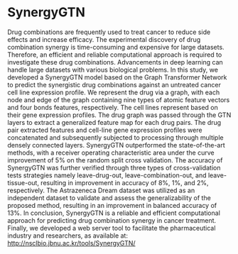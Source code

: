 # SynergyGTN
Drug combinations are frequently used to treat cancer to reduce side effects and increase efficacy. The experimental discovery of drug combination synergy is time-consuming and expensive for large datasets. Therefore, an efficient and reliable computational approach is required to investigate these drug combinations. Advancements in deep learning can handle large datasets with various biological problems. In this study, we developed a SynergyGTN model based on the Graph Transformer Network to predict the synergistic drug combinations against an untreated cancer cell line expression profile. We represent the drug via a graph, with each node and edge of the graph containing nine types of atomic feature vectors and four bonds features, respectively. The cell lines represent based on their gene expression profiles. The drug graph was passed through the GTN layers to extract a generalized feature map for each drug pairs. The drug pair extracted features and cell-line gene expression profiles were concatenated and subsequently subjected to processing through multiple densely connected layers. SynergyGTN outperformed the state-of-the-art methods, with a receiver operating characteristic area under the curve improvement of 5\% on the random split cross validation. The accuracy of SynergyGTN was further verified through three types of cross-validation tests strategies namely leave-drug-out, leave-combination-out, and leave-tissue-out, resulting in improvement in accuracy of 8\%, 1\%, and 2\%, respectively. The Astrazeneca Dream dataset was utilized as an independent dataset to validate and assess the generalizability of the proposed method, resulting in an improvement in balanced accuracy of 13\%. In conclusion, SynergyGTN is a reliable and efficient computational approach for predicting drug combination synergy in cancer treatment. Finally, we developed a web server tool to facilitate the pharmaceutical industry and researchers, as available at: http://nsclbio.jbnu.ac.kr/tools/SynergyGTN/
